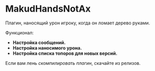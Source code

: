 # MakudHandsNotAx
Плагин, наносящий урон игроку, когда он ломает дерево руками.

Функционал:
- **Настройка сообщений.**
- **Настройка наносимого урона.**
- **Настройка списка топоров для новых версий.**

Если вам лень _скомпилировать плагин_, скачайте из релизов.
